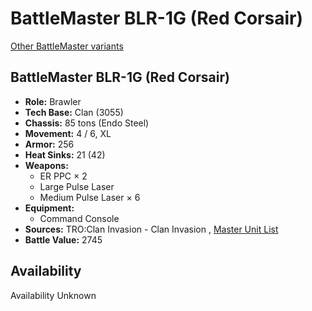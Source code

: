 # BattleMaster BLR-1G (Red Corsair) 

[Other BattleMaster variants](../battlemaster.md) 

## BattleMaster BLR-1G (Red Corsair) 

- **Role:** Brawler 
- **Tech Base:** Clan (3055) 
- **Chassis:** 85 tons (Endo Steel) 
- **Movement:** 4 / 6, XL 
- **Armor:** 256 
- **Heat Sinks:** 21 (42) 
- **Weapons:** 
  - ER PPC × 2 
  - Large Pulse Laser 
  - Medium Pulse Laser × 6 
- **Equipment:** 
  - Command Console 
- **Sources:** TRO:Clan Invasion - Clan Invasion , [Master Unit List](http://masterunitlist.info/Unit/Details/284/battlemaster-blr-1g-red-corsair) 
- **Battle Value:** 2745 

## Availability 

Availability Unknown 

